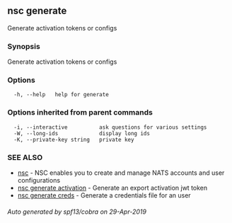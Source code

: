 ## nsc generate

Generate activation tokens or configs

### Synopsis

Generate activation tokens or configs

### Options

```
  -h, --help   help for generate
```

### Options inherited from parent commands

```
  -i, --interactive          ask questions for various settings
  -W, --long-ids             display long ids
  -K, --private-key string   private key
```

### SEE ALSO

* [nsc](nsc.md)	 - NSC enables you to create and manage NATS accounts and user configurations
* [nsc generate activation](nsc_generate_activation.md)	 - Generate an export activation jwt token
* [nsc generate creds](nsc_generate_creds.md)	 - Generate a credentials file for an user

###### Auto generated by spf13/cobra on 29-Apr-2019
